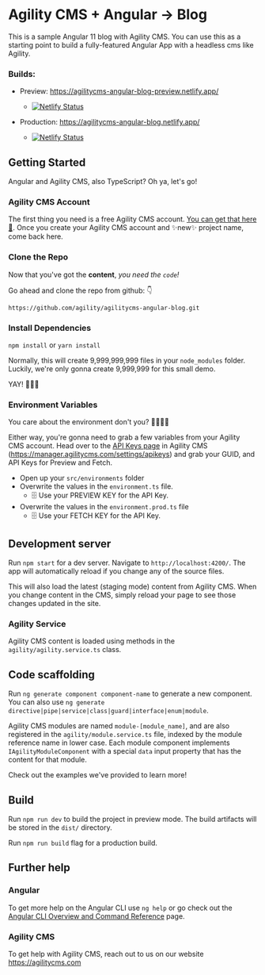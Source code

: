# Agility CMS + Angular -> Blog

This is a sample Angular 11 blog with Agility CMS. You can use this as a starting point to build a fully-featured Angular App with a headless cms like Agility.

### Builds:

- Preview: https://agilitycms-angular-blog-preview.netlify.app/

  - [![Netlify Status](https://api.netlify.com/api/v1/badges/8ecd8982-86bf-498a-a05d-7ecbf4bbf11b/deploy-status)](https://app.netlify.com/sites/agilitycms-angular-blog-preview/deploys)

- Production: https://agilitycms-angular-blog.netlify.app/
  - [![Netlify Status](https://api.netlify.com/api/v1/badges/0f0a9c03-92a2-4b6a-8d71-187b449c8566/deploy-status)](https://app.netlify.com/sites/agilitycms-angular-blog/deploys)

## Getting Started

Angular and Agility CMS, also TypeScript? Oh ya, let's go!

### Agility CMS Account

The first thing you need is a free Agility CMS account. [You can get that here 👋](https://manager.agilitycms.com/org/subscriptions/instance-setup?template=jamstack-blog&plan=agility-free).
Once you create your Agility CMS account and ✨new✨ project name, come back here.

### Clone the Repo

Now that you've got the **content**, _you need the `code`!_

Go ahead and clone the repo from github: 👇

```shell
https://github.com/agility/agilitycms-angular-blog.git
```

### Install Dependencies

`npm install` or `yarn install`

Normally, this will create 9,999,999,999 files in your `node_modules` folder. Luckily, we're only gonna create 9,999,999 for this small demo.

YAY! 👏👏👏

### Environment Variables

You care about the environment don't you? 🌲🌳🌴🎋

Either way, you're gonna need to grab a few variables from your Agility CMS account. Head over to the [API Keys page](https://manager.agilitycms.com/settings/apikeys) in Agility CMS (https://manager.agilitycms.com/settings/apikeys) and grab your GUID, and API Keys for Preview and Fetch.

- Open up your `src/environments` folder
- Overwrite the values in the `environment.ts` file.
  - 🗄 Use your PREVIEW KEY for the API Key.
- Overwrite the values in the `environment.prod.ts` file
  - 🗄 Use your FETCH KEY for the API Key.

## Development server

Run `npm start` for a dev server. Navigate to `http://localhost:4200/`. The app will automatically reload if you change any of the source files.

This will also load the latest (staging mode) content from Agility CMS. When you change content in the CMS, simply reload your page to see those changes updated in the site.

### Agility Service

Agility CMS content is loaded using methods in the `agility/agility.service.ts` class.

## Code scaffolding

Run `ng generate component component-name` to generate a new component. You can also use `ng generate directive|pipe|service|class|guard|interface|enum|module`.

Agility CMS modules are named `module-[module_name]`, and are also registered in the `agility/module.service.ts` file, indexed by the module reference name in lower case. Each module component implements `IAgilityModuleComponent` with a special `data` input property that has the content for that module.

Check out the examples we've provided to learn more!

## Build

Run `npm run dev` to build the project in preview mode. The build artifacts will be stored in the `dist/` directory.

Run `npm run build` flag for a production build.

## Further help

### Angular

To get more help on the Angular CLI use `ng help` or go check out the [Angular CLI Overview and Command Reference](https://angular.io/cli) page.

### Agility CMS

To get help with Agility CMS, reach out to us on our website https://agilitycms.com
